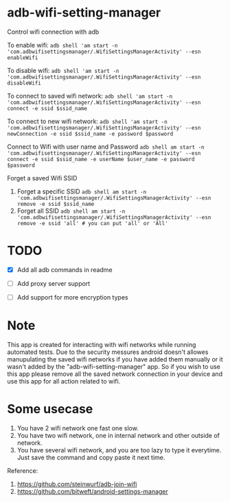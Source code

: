 # adb-wifi-setting-manager
Control wifi connection with adb

To enable wifi:
  `adb shell 'am start -n 'com.adbwifisettingsmanager/.WifiSettingsManagerActivity' --esn enableWifi`

To disable wifi:
  `adb shell 'am start -n 'com.adbwifisettingsmanager/.WifiSettingsManagerActivity' --esn disableWifi`

To connect to saved wifi network:
  `adb shell 'am start -n 'com.adbwifisettingsmanager/.WifiSettingsManagerActivity' --esn connect -e ssid $ssid_name`

To connect to new wifi network:
  `adb shell 'am start -n 'com.adbwifisettingsmanager/.WifiSettingsManagerActivity' --esn newConnection -e ssid $ssid_name -e password $password`

Connect to Wifi with user name and Password
  `adb shell am start -n 'com.adbwifisettingsmanager/.WifiSettingsManagerActivity' --esn connect -e ssid $ssid_name -e userName $user_name -e password $password`

Forget a saved Wifi SSID
1. Forget a specific SSID
  `adb shell am start -n 'com.adbwifisettingsmanager/.WifiSettingsManagerActivity' --esn remove -e ssid $ssid_name`
2. Forget all SSID
  `adb shell am start -n 'com.adbwifisettingsmanager/.WifiSettingsManagerActivity' --esn remove -e ssid 'all' # you can put 'all' or 'All'`

# TODO
* [x] Add all adb commands in readme
* [ ] Add proxy server support
* [ ] Add support for more encryption types


# Note 
This app is created for interacting with wifi networks while running automated tests. Due to the security messures android doesn't allowes manupulating the saved wifi networks if you have added them manually or it wasn't added by the "adb-wifi-setting-manager" app. So if you wish to use this app please remove all the saved network connection in your device and use this app for all action related to wifi.

# Some usecase
1. You have 2 wifi network one fast one slow.
2. You have two wifi network, one in internal network and other outside of network.
3. You have several wifi network, and you are too lazy to type it everytime. Just save the command and copy paste it next time.

Reference:
1. https://github.com/steinwurf/adb-join-wifi
2. https://github.com/bitweft/android-settings-manager
